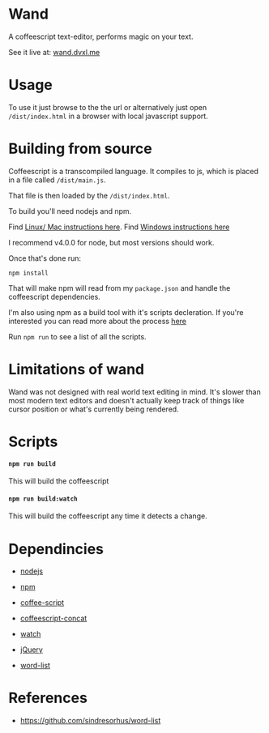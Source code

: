 # Wand

A coffeescript text-editor, performs magic on your text.

See it live at: [wand.dvxl.me](http://wand.dvxl.me)

# Usage

To use it just browse to the the url or alternatively
just open `/dist/index.html` in a browser with local javascript support.

# Building from source

Coffeescript is a transcompiled language. It compiles to js, which
is placed in a file called `/dist/main.js`.

That file is then loaded by the `/dist/index.html`.

To build you'll need nodejs and npm.

Find [Linux/ Mac instructions here](https://docs.npmjs.com/getting-started/installing-node).
Find [Windows instructions here](http://blog.teamtreehouse.com/install-node-js-npm-windows)

I recommend v4.0.0 for node, but most versions should work.

Once that's done run:

```
npm install
```

That will make npm will read from my `package.json` and handle the
coffeescript dependencies.

I'm also using npm as a build tool with it's scripts decleration. If you're
interested you can read more about the process
[here](http://blog.keithcirkel.co.uk/how-to-use-npm-as-a-build-tool/)

Run `npm run` to see a list of all the scripts.

# Limitations of wand

Wand was not designed with real world text editing in mind. It's slower than
most modern text editors and doesn't actually keep track of things like cursor
position or what's currently being rendered.

# Scripts

#### `npm run build`

This will build the coffeescript

#### `npm run build:watch`

This will build the coffeescript any time it detects a change.

# Dependincies

- [nodejs](https://nodejs.org/en/)

- [npm](https://www.npmjs.com/)

- [coffee-script](http://coffeescript.org/)

- [coffeescript-concat](https://www.npmjs.com/package/coffeescript-concat)

- [watch](https://www.npmjs.com/package/watch)

- [jQuery](https://jquery.com/)

- [word-list](https://github.com/sindresorhus/word-list)

# References

- https://github.com/sindresorhus/word-list

